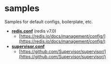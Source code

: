 # samples
Samples for default configs, boilerplate, etc.

- [**redis.conf**](https://raw.githubusercontent.com/redis/redis/7.0/redis.conf) (redis v7.0)
  - [https://redis.io/docs/management/config/](https://redis.io/docs/management/config/)
- [**supervisor.conf**](https://github.com/Supervisor/supervisor/blob/main/supervisor/skel/sample.conf) 
  - [https://github.com/Supervisor/supervisor/](https://github.com/Supervisor/supervisor/)
